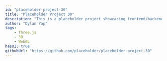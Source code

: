 ```yaml
---
id: "placeholder-project-30"
title: "Placeholder Project 30"
description: "This is a placeholder project showcasing frontend/backend features with a unique tech stack."
author: "Dylan Yap"
tags:
    - Three.js
    - 3D
    - WebGL
hasUI: true
githubUrl: "https://github.com/placeholder/placeholder-project-30"
---
```

